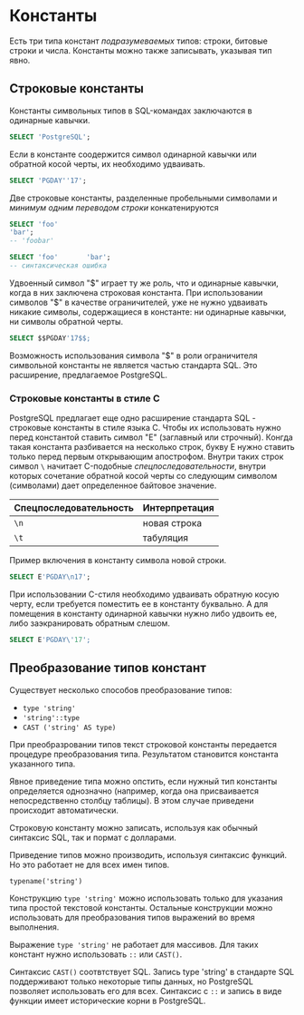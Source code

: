 # Константы

Есть три типа констант *подразумеваемых* типов: строки, битовые строки и числа. Константы можно также записывать, указывая тип явно.

## Строковые константы

Константы символьных типов в SQL-командах заключаются в одинарные кавычки.

```sql
SELECT 'PostgreSQL';
```

Если в константе соодержится символ одинарной кавычки или обратной косой черты, их необходимо удваивать.

```sql
SELECT 'PGDAY''17';
```

Две строковые константы, разделенные пробельными символами и *минимум одним переводом строки* конкатенируются

```sql
SELECT 'foo'
'bar';
-- 'foobar'
```

```sql
SELECT 'foo'       'bar';
-- синтаксическая ошибка
```

Удвоенный символ "$" играет ту же роль, что и одинарные кавычки, когда в них заключена строковая константа. При использовании символов "$" в качестве ограничителей, уже не нужно удваивать никакие символы, содержащиеся в константе: ни одинарные кавычки, ни символы обратной черты.

```sql
SELECT $$PGDAY'17$$;
```

Возможность использования символа "$" в роли ограничителя символьной константы не является частью стандарта SQL. Это расширение, предлагаемое PostgreSQL.

### Строковые константы в стиле C

PostgreSQL предлагает еще одно расширение стандарта SQL - строковые константы в стиле языка C. Чтобы их использовать нужно перед константой ставить символ "E" (заглавный или строчный). Конгда такая константа разбивается на несколько строк, букву E нужно ставить только перед первым открывающим апострофом. Внутри таких строк символ `\` начитает C-подобные *спецпоследовательности*, внутри которых сочетание обратной косой черты со следующим символом (символами) дает определенное байтовое значение.

Спецпоследовательность | Интерпретация
--- | ---
`\n` | новая строка
`\t` | табуляция

Пример включения в константу символа новой строки.

```sql
SELECT E'PGDAY\n17';
```

При использовании C-стиля необходимо удваивать обратную косую черту, если требуется поместить ее в константу буквально. А для помещения в константу одинарной кавычки нужно либо удвоить ее, либо заэкранировать обратным слешом.

```sql
SELECT E'PGDAY\'17';
```

## Преобразование типов констант

Существует несколько способов преобразование типов:

* `type 'string'`
* `'string'::type`
* `CAST ('string' AS type)`

При преобразровании типов текст строковой константы передается процедуре преобразования типа. Результатом становится константа указанного типа.

Явное приведение типа можно опстить, если нужный тип константы определяется однозначно (например, когда она присваивается непосредственно столбцу таблицы). В этом случае приведени происходит автоматически.

Строковую константу можно записать, используя как обычный синтаксис SQL, так и пормат с долларами.

Приведение типов можно производить, используя синтаксис функций. Но это работает не для всех имен типов.

```
typename('string')
```

Конструкцию `type 'string'` можно использовать только для указания типа простой текстовой константы. Остальные конструкции можно использовать для преобразования типов выражений во время выполнения.

Выражение `type 'string'` не работает для массивов. Для таких констант нужно использовать `::` или `CAST()`.

Синтаксис `CAST()` соотвтствует SQL. Запись type 'string' в стандарте SQL поддерживают только некоторые типы данных, но PostgreSQL позволяет использовать его для всех. Синтаксис с `::` и запись в виде функции имеет исторические корни в PostgreSQL.
